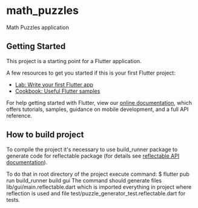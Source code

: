 # math_puzzles

Math Puzzles application

## Getting Started

This project is a starting point for a Flutter application.

A few resources to get you started if this is your first Flutter project:

- [Lab: Write your first Flutter app](https://flutter.dev/docs/get-started/codelab)
- [Cookbook: Useful Flutter samples](https://flutter.dev/docs/cookbook)

For help getting started with Flutter, view our
[online documentation](https://flutter.dev/docs), which offers tutorials,
samples, guidance on mobile development, and a full API reference.

## How to build project

To compile the project it's necessary to use build_runner package to generate code for reflectable
package (for details see [reflectable API documentation](https://pub.dev/documentation/reflectable/latest/)).

To do that in root directory of the project execute command:
$ flutter pub run build_runner build gui
The command should generate files lib/gui/main.reflectable.dart which is imported everything in
project where reflection is used and file test/puzzle_generator_test.reflectable.dart for tests.

